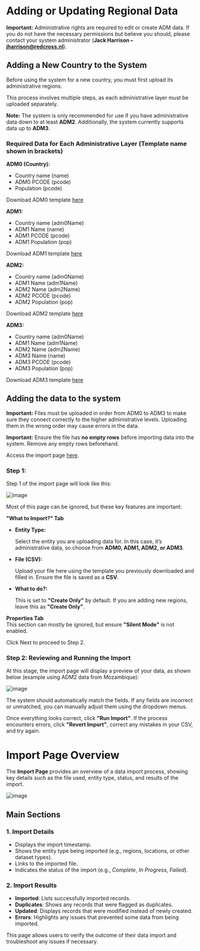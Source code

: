 # **Adding or Updating Regional Data**

**Important:** Administrative rights are required to edit or create ADM data. If you do not have the necessary permissions but believe you should, please contact your system administrator (**Jack Harrison – jharrison@redcross.nl**).  

## **Adding a New Country to the System**  

Before using the system for a new country, you must first upload its administrative regions.  

This process involves multiple steps, as each administrative layer must be uploaded separately.  

**Note:** The system is only recommended for use if you have administrative data down to at least **ADM2**. Additionally, the system currently supports data up to **ADM3**.  

### **Required Data for Each Administrative Layer (Template name shown in brackets)**

**ADM0 (Country):**

- Country name (name)
- ADM0 PCODE (pcode)
- Population (pcode)

Download ADM0 template [here](https://docs.google.com/spreadsheets/d/1bGP0UqasEV6Qjf38MlnMrv_Wf5WNp_1vVmRBOxb0EGo/export?format=csv)

**ADM1:**

- Country name (adm0Name)
- ADM1 Name (name)
- ADM1 PCODE (pcode)
- ADM1 Population (pop)

Download ADM1 template [here](https://docs.google.com/spreadsheets/d/1HiYCJLmZCGibhGUpdpNGbwbfwH-l5y5Qwn9eqNH82JE/export?format=csv)

**ADM2:**

- Country name (adm0Name)
- ADM1 Name (adm1Name)
- ADM2 Name (adm2Name)
- ADM2 PCODE (pcode)
- ADM2 Population (pop)

Download ADM2 template [here](https://docs.google.com/spreadsheets/d/1e0D-MQaNHPO_FEdkFs6sdY4q8h3oNhShs9jALvwLOCo/export?format=csv)

**ADM3:**

- Country name (adm0Name)
- ADM1 Name (adm1Name)
- ADM2 Name (adm2Name)
- ADM3 Name (name)
- ADM3 PCODE (pcode)
- ADM3 Population (pop)

Download ADM3 template [here](https://docs.google.com/spreadsheets/d/1nQMXl4sDsl0dtA6qVBbTzAfeqeN69DZbPc3tbn6kyNY/export?format=csv)


## **Adding the data to the system**

**Important:** Files must be uploaded in order from ADM0 to ADM3 to make sure they connect correctly to the higher administrative levels. Uploading them in the wrong order may cause errors in the data.

**Important:** Ensure the file has **no empty rows** before importing data into the system. Remove any empty rows beforehand.

Access the import page <a href="http://172.201.122.141/#Import" target="_blank">here</a>.


### **Step 1:**

Step 1 of the import page will look like this: 

![image](https://github.com/user-attachments/assets/83df7ddf-30f9-4a33-b3c6-6dfcb70d234b)

Most of this page can be ignored, but these key features are important:

**"What to Import?" Tab**

- **Entity Type:**

  Select the entity you are uploading data for. In this case, it’s administrative data, so choose from **ADM0, ADM1, ADM2, or ADM3**.

- **File (CSV):**

  Upload your file here using the template you previously downloaded and filled in. Ensure the file is saved as a **CSV**.

- **What to do?:**

  This is set to **"Create Only"** by default. If you are adding new regions, leave this as **"Create Only"**.

**Properties Tab**  
This section can mostly be ignored, but ensure **"Silent Mode"** is not enabled.

Click Next to proceed to Step 2.

### **Step 2: Reviewing and Running the Import**

At this stage, the import page will display a preview of your data, as shown below (example using ADM2 data from Mozambique):


![image](https://github.com/user-attachments/assets/2844159d-68af-4253-8b17-359b714c78d2)

The system should automatically match the fields. If any fields are incorrect or unmatched, you can manually adjust them using the dropdown menus.

Once everything looks correct, click **"Run Import"**. If the process encounters errors, click **"Revert Import"**, correct any mistakes in your CSV, and try again.


# Import Page Overview  

The **Import Page** provides an overview of a data import process, showing key details such as the file used, entity type, status, and results of the import.  

![image](https://github.com/user-attachments/assets/15506cd6-820a-4b0f-a562-49b51821c108)

## Main Sections  

### 1. Import Details  
- Displays the import timestamp.  
- Shows the entity type being imported (e.g., regions, locations, or other dataset types).  
- Links to the imported file.  
- Indicates the status of the import (e.g., *Complete*, *In Progress*, *Failed*).  

### 2. Import Results  
- **Imported**: Lists successfully imported records.  
- **Duplicates**: Shows any records that were flagged as duplicates.  
- **Updated**: Displays records that were modified instead of newly created.  
- **Errors**: Highlights any issues that prevented some data from being imported.  

This page allows users to verify the outcome of their data import and troubleshoot any issues if necessary.




